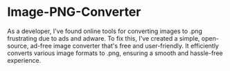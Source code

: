 # Image-PNG-Converter
As a developer, I've found online tools for converting images to .png frustrating due to ads and adware. To fix this, I've created a simple, open-source, ad-free image converter that's free and user-friendly. It efficiently converts various image formats to .png, ensuring a smooth and hassle-free experience.
